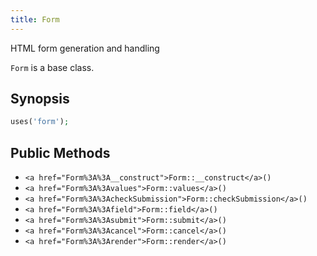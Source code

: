 ```yaml
---
title: Form
---
```


HTML form generation and handling

`Form` is a base class.

## Synopsis

```php
uses('form');
```

## Public Methods

* `<a href="Form%3A%3A__construct">Form::__construct</a>()`
* `<a href="Form%3A%3Avalues">Form::values</a>()`
* `<a href="Form%3A%3AcheckSubmission">Form::checkSubmission</a>()`
* `<a href="Form%3A%3Afield">Form::field</a>()`
* `<a href="Form%3A%3Asubmit">Form::submit</a>()`
* `<a href="Form%3A%3Acancel">Form::cancel</a>()`
* `<a href="Form%3A%3Arender">Form::render</a>()`

